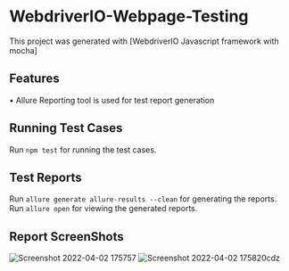 # WebdriverIO-Webpage-Testing

This project was generated with [WebdriverIO Javascript framework with mocha]

## Features

• Allure Reporting tool is used for test report generation <br>

## Running Test Cases

Run `npm test` for running the test cases.

## Test Reports

Run `allure generate allure-results --clean` for generating the reports.
Run `allure open` for viewing the generated reports.

## Report ScreenShots
![Screenshot 2022-04-02 175757](https://user-images.githubusercontent.com/99766282/161391541-f2161cae-5ea3-418a-975d-01e4341acd40.jpg)
![Screenshot 2022-04-02 175820cdz](https://user-images.githubusercontent.com/99766282/161391545-95ca3987-5edc-4e99-93ad-4cda3489cd77.jpg)
